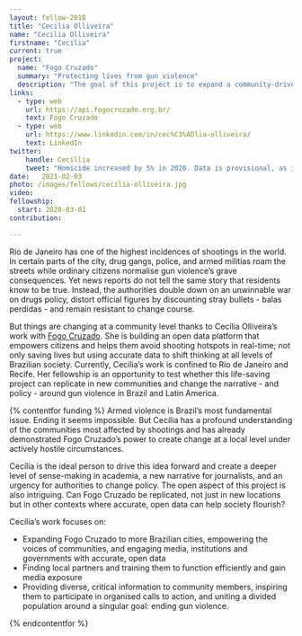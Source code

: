 ```yaml
---
layout: fellow-2018
title: "Cecilia Olliveira"
name: "Cecilia Olliveira"
firstname: "Cecilia"
current: true
project:
  name: "Fogo Cruzado"
  summary: "Protecting lives from gun violence"
  description: "The goal of this project is to expand a community-driven open data platform and reduce the impact of armed violence to build a more just society."
links:
  - type: web
    url: https://api.fogocruzado.org.br/
    text: Fogo Cruzado
  - type: web
    url: https://www.linkedin.com/in/cec%C3%ADlia-olliveira/
    text: LinkedIn
twitter:
    handle: Cecillia
    tweet: "Homicide increased by 5% in 2020. Data is provisional, as it does not include the numbers of deaths from police intervention. And why not include? Because not all states pass this on monthly. And why don't they pass it on? Because they don't want to. It's not good, and we don't even really know the reality..."
date:   2021-02-03
photo: /images/fellows/cecilia-olliveira.jpg
video:
fellowship:
  start: 2020-03-01
contribution:

---
```

Rio de Janeiro has one of the highest incidences of shootings in the world. In certain parts of the city, drug gangs, police, and armed militias roam the streets while ordinary citizens normalise gun violence’s grave consequences. Yet news reports do not tell the same story that residents know to be true. Instead, the authorities double down on an unwinnable war on drugs policy, distort official figures by discounting stray bullets - balas perdidas - and remain resistant to change course.

But things are changing at a community level thanks to Cecília Olliveira’s work with [Fogo Cruzado](https://api.fogocruzado.org.br/). She is building an open data platform that empowers citizens and helps them avoid shooting hotspots in real-time; not only saving lives but using accurate data to shift thinking at all levels of Brazilian society. Currently, Cecília’s work is confined to Rio de Janeiro and Recife. Her fellowship is an opportunity to test whether this life-saving project can replicate in new communities and change the narrative - and policy - around gun violence in Brazil and Latin America.

{% contentfor funding %}
Armed violence is Brazil’s most fundamental issue. Ending it seems impossible. But Cecília has a profound understanding of the communities most affected by shootings and has already demonstrated Fogo Cruzado’s power to create change at a local level under actively hostile circumstances. 

Cecília is the ideal person to drive this idea forward and create a deeper level of sense-making in academia, a new narrative for journalists, and an urgency for authorities to change policy. The open aspect of this project is also intriguing. Can Fogo Cruzado be replicated, not just in new locations but in other contexts where accurate, open data can help society flourish? 

Cecília’s work focuses on: 

 - Expanding Fogo Cruzado to more Brazilian cities, empowering the voices of communities, and engaging media, institutions and governments with accurate, open data
 - Finding local partners and training them to function efficiently and gain media exposure
 - Providing diverse, critical information to community members, inspiring them to participate in organised calls to action, and uniting a divided population around a singular goal: ending gun violence.


{% endcontentfor %}
